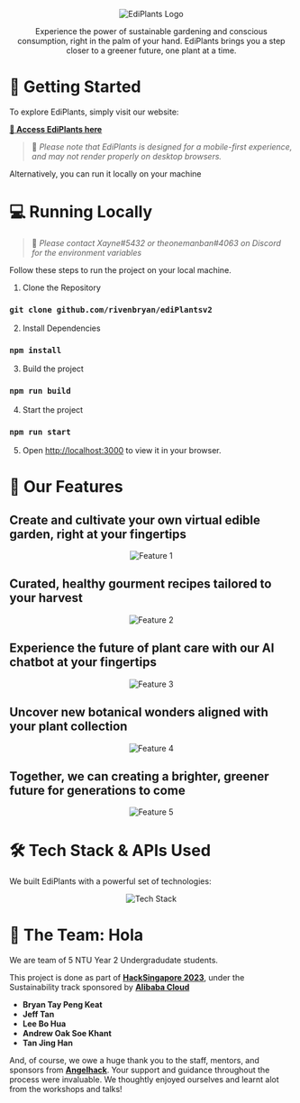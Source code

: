<p align="center">
  <img src="https://github.com/rivenbryan/ediPlantsv2/blob/main/public/ediplants.png?raw=true" alt="EdiPlants Logo">
</p>


<p align="center">
  Experience the power of sustainable gardening and conscious consumption, right in the palm of your hand. 
  EdiPlants brings you a step closer to a greener future, one plant at a time.
</p>
 
# 🚀 Getting Started

To explore EdiPlants, simply visit our website:

[**🌿 Access EdiPlants here**](https://edi-plantsv2-oqd0ud3em-rivenbryan.vercel.app/)

> 📱 *Please note that EdiPlants is designed for a mobile-first experience, and may not render properly on desktop browsers.*

Alternatively, you can run it locally on your machine

# 💻 Running Locally

> 📱 *Please contact Xayne#5432 or theonemanban#4063 on Discord for the environment variables*

Follow these steps to run the project on your local machine.

1. Clone the Repository
### `git clone github.com/rivenbryan/ediPlantsv2`

2. Install Dependencies
### `npm install`

3. Build the project
### `npm run build`

4. Start the project
### `npm run start`

5. Open [http://localhost:3000](http://localhost:3000) to view it in your browser.


# 🌟 Our Features

## Create and cultivate your own virtual edible garden, right at your fingertips

<p align="center">
  <img src="https://github.com/Arcyonix/hacksingapore2023/blob/main/public/landingPageImages/GardenIntro.jpg" alt="Feature 1">
</p>


## Curated, healthy gourment recipes tailored to your harvest

<p align="center">
  <img src="https://github.com/Arcyonix/hacksingapore2023/blob/main/public/landingPageImages/RecipeIntro.png" alt="Feature 2">
</p>


## Experience the future of plant care with our AI chatbot at your fingertips

<p align="center">
  <img src="https://github.com/Arcyonix/hacksingapore2023/blob/main/public/landingPageImages/chatbot.png" alt="Feature 3">
</p>


## Uncover new botanical wonders aligned with your plant collection

<p align="center">
  <img src="https://github.com/Arcyonix/hacksingapore2023/blob/main/public/landingPageImages/DiscoverIntro.png" alt="Feature 4">
</p>


## Together, we can creating a brighter, greener future for generations to come

<p align="center">
  <img src="https://github.com/Arcyonix/hacksingapore2023/blob/main/public/landingPageImages/leaderboardIntro.png" alt="Feature 5">
</p>



# 🛠️ Tech Stack & APIs Used
We built EdiPlants with a powerful set of technologies:

<p align="center">
  <img src="https://github.com/Arcyonix/hacksingapore2023/blob/main/public/landingPageImages/EdiPlants_Stack.png" alt="Tech Stack">
</p>


# 💖 The Team: Hola

We are team of 5 NTU Year 2 Undergradudate students.

This project is done as part of [**HackSingapore 2023**](https://hacksingapore.com/), under the Sustainability track sponsored by [**Alibaba Cloud**](https://alibabacloud.com)


- **Bryan Tay Peng Keat**
- **Jeff Tan**
- **Lee Bo Hua**
- **Andrew Oak Soe Khant**
- **Tan Jing Han**

And, of course, we owe a huge thank you to the staff, mentors, and sponsors from [**Angelhack**](https://www.angelhack.com/). Your support and guidance throughout the process were invaluable. We thoughtly enjoyed ourselves and learnt alot from the workshops and talks!


